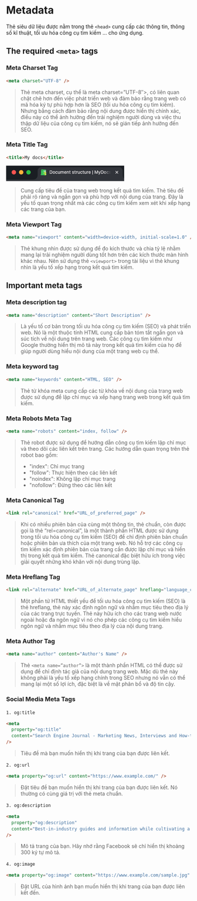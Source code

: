 # Metadata

Thẻ siêu dữ liệu được nằm trong thẻ `<head>` cung cấp các thông tin, thông số kĩ thuật, tối ưu hóa công cụ tìm kiếm ... cho ứng dụng.

## The required `<meta>` tags

### Meta Charset Tag

```html title='Example'
<meta charset="UTF-8" />
```

> Thẻ meta charset, cụ thể là meta charset=”UTF-8″>, có liên quan chặt chẽ hơn đến việc phát triển web và đảm bảo rằng trang web có mã hóa ký tự phù hợp hơn là SEO (tối ưu hóa công cụ tìm kiếm). Nhưng bằng cách đảm bảo rằng nội dung được hiển thị chính xác, điều này có thể ảnh hưởng đến trải nghiệm người dùng và việc thu thập dữ liệu của công cụ tìm kiếm, nó sẽ gián tiếp ảnh hưởng đến SEO.

### Meta Title Tag

```html title='Example'
<title>My docs</title>
```

![Caching next](../images/title-tab.png)

> Cung cấp tiêu đề của trang web trong kết quả tìm kiếm. Thẻ tiêu đề phải rõ ràng và ngắn gọn và phù hợp với nội dung của trang. Đây là yếu tố quan trọng nhất mà các công cụ tìm kiếm xem xét khi xếp hạng các trang của bạn.

### Meta Viewport Tag

```html title='Example'
<meta name="viewport" content="width=device-width, initial-scale=1.0" />
```

> Thẻ khung nhìn được sử dụng để đo kích thước và chia tỷ lệ nhằm mang lại trải nghiệm người dùng tốt hơn trên các kích thước màn hình khác nhau. Nên sử dụng thẻ `<viewport>` trong tài liệu vì thẻ khung nhìn là yếu tố xếp hạng trong kết quả tìm kiếm.

## Important meta tags

### Meta description tag

```html title='Example'
<meta name="description" content="Short Description" />
```

> Là yếu tố cơ bản trong tối ưu hóa công cụ tìm kiếm (SEO) và phát triển web. Nó là một thuộc tính HTML cung cấp bản tóm tắt ngắn gọn và súc tích về nội dung trên trang web. Các công cụ tìm kiếm như Google thường hiển thị mô tả này trong kết quả tìm kiếm của họ để giúp người dùng hiểu nội dung của một trang web cụ thể.

### Meta keyword tag

```html title='Example'
<meta name="keywords" content="HTML, SEO" />
```

> Thẻ từ khóa meta cung cấp các từ khóa về nội dung của trang web được sử dụng để lập chỉ mục và xếp hạng trang web trong kết quả tìm kiếm.

### Meta Robots Meta Tag

```html title='Example'
<meta name="robots" content="index, follow" />
```

> Thẻ robot được sử dụng để hướng dẫn công cụ tìm kiếm lập chỉ mục và theo dõi các liên kết trên trang. Các hướng dẫn quan trọng trên thẻ robot bao gồm:
>
> - "index": Chỉ mục trang
> - "follow": Thực hiện theo các liên kết
> - "noindex": Không lập chỉ mục trang
> - "nofollow": Đừng theo các liên kết

### Meta Canonical Tag

```html title='Example'
<link rel="canonical" href="URL_of_preferred_page" />
```

> Khi có nhiều phiên bản của cùng một thông tin, thẻ chuẩn, còn được gọi là thẻ “rel=canonical”, là một thành phần HTML được sử dụng trong tối ưu hóa công cụ tìm kiếm (SEO) để chỉ định phiên bản chuẩn hoặc phiên bản ưa thích của một trang web. Nó hỗ trợ các công cụ tìm kiếm xác định phiên bản của trang cần được lập chỉ mục và hiển thị trong kết quả tìm kiếm. Thẻ canonical đặc biệt hữu ích trong việc giải quyết những khó khăn với nội dung trùng lặp.

### Meta Hreflang Tag

```html title='Example'
<link rel="alternate" href="URL_of_alternate_page" hreflang="language_code" />
```

> Một phần tử HTML thiết yếu để tối ưu hóa công cụ tìm kiếm (SEO) là thẻ hreflang, thẻ này xác định ngôn ngữ và nhắm mục tiêu theo địa lý của các trang trực tuyến. Thẻ này hữu ích cho các trang web nước ngoài hoặc đa ngôn ngữ vì nó cho phép các công cụ tìm kiếm hiểu ngôn ngữ và nhắm mục tiêu theo địa lý của nội dung trang.

### Meta Author Tag

```html title='Example'
<meta name="author" content="Author's Name" />
```

> Thẻ `<meta name=”author”>` là một thành phần HTML có thể được sử dụng để chỉ định tác giả của nội dung trang web. Mặc dù thẻ này không phải là yếu tố xếp hạng chính trong SEO nhưng nó vẫn có thể mang lại một số lợi ích, đặc biệt là về mặt phân bổ và độ tin cậy.

### Social Media Meta Tags

`1. og:title`

```html title='Example'
<meta
  property="og:title"
  content="Search Engine Journal - Marketing News, Interviews and How-to Guides"
/>
```

> Tiêu đề mà bạn muốn hiển thị khi trang của bạn được liên kết.

`2. og:url`

```html title='Example'
<meta property="og:url" content="https://www.example.com/" />
```

> Đặt tiêu đề bạn muốn hiển thị khi trang của bạn được liên kết. Nó thường có cùng giá trị với thẻ meta chuẩn.

`3. og:description`

```html title='Example'
<meta
  property="og:description"
  content="Best-in-industry guides and information while cultivating a positive community."
/>
```

> Mô tả trang của bạn. Hãy nhớ rằng Facebook sẽ chỉ hiển thị khoảng 300 ký tự mô tả.

`4. og:image`

```html title='Example'
<meta property="og:image" content="https://www.example.com/sample.jpg" />
```

> Đặt URL của hình ảnh bạn muốn hiển thị khi trang của bạn được liên kết đến.
